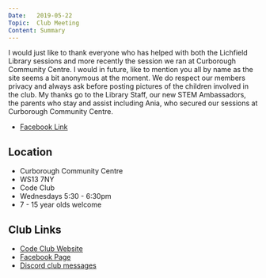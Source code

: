 ```yaml
---
Date:   2019-05-22
Topic:  Club Meeting
Content: Summary
---
```

I would just like to thank everyone who has helped with both the Lichfield Library sessions and more recently the session we ran at Curborough Community Centre. I would in future, like to mention you all by name as the site seems a bit anonymous at the moment. We do respect our members privacy and always ask before posting pictures of the children involved in the club. My thanks go to the Library Staff, our new STEM Ambassadors, the parents who stay and assist including Ania, who secured our sessions at Curborough Community Centre.

* [Facebook Link](https://www.facebook.com/1481985248595237/posts/2056204781173278/)

## Location

* Curborough Community Centre
* WS13 7NY
* Code Club
* Wednesdays 5:30 - 6:30pm
* 7 - 15 year olds welcome

## Club Links

* [Code Club Website](https://lichfield-code-club.github.io/)
* [Facebook Page](https://www.facebook.com/LichfieldCoders)
* [Discord club messages](https://discord.gg/szz6xGK)
